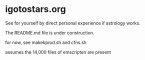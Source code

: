 # igotostars.org
See for yourself by direct personal experience if astrology works.

  The README.md file is under construction.

for now,  see  makekprod.sh  and cfns.sh

assumes the 14,000 files of emscripten are present 
